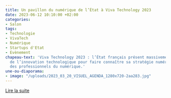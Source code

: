```yaml
---
title: Un pavillon du numérique de l’État à Viva Technology 2023
date: 2023-06-12 10:10:00 +02:00
categories:
- Salon
tags:
- Technologie
- VivaTech
- Numérique
- Startups d'Etat
- Evènement
chapeau-text: 'Viva Technology 2023 : l’État français présent massivement au salon
  de l’innovation technologique pour faire connaître sa stratégie numérique et recruter
  des professionnels du numérique.'
une-ou-diaporama:
- image: "/uploads/2023_03_20_VISUEL_AGENDA_1280x720-2aa283.jpg"
---
```


<div class="lien-important"><p><a href="/agenda/pavillon-numerique-etat-viva-technology-2023/">Lire la suite</a></p></div>
